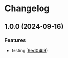 # Changelog

## 1.0.0 (2024-09-16)


### Features

* testing ([9ed04b9](https://github.com/juandaabril/java-examples/commit/9ed04b969f716d92c1687db6c937ff2a3782ac0b))
